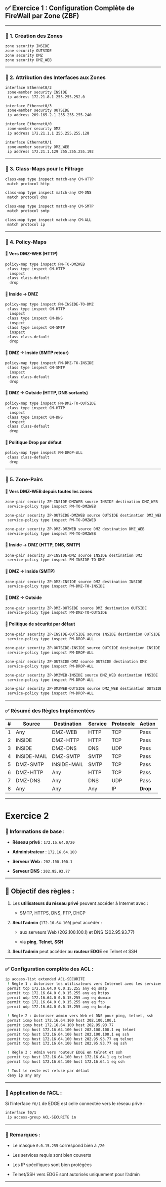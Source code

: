 ## ✅ **Exercice 1 : Configuration Complète de FireWall par Zone (ZBF)**

---

### 🔹 **1. Création des Zones**

```bash
zone security INSIDE
zone security OUTSIDE
zone security DMZ
zone security DMZ_WEB
```

---

### 🔹 **2. Attribution des Interfaces aux Zones**

```bash
interface Ethernet0/2
 zone-member security INSIDE
 ip address 172.21.8.1 255.255.252.0

interface Ethernet0/3
 zone-member security OUTSIDE
 ip address 209.165.2.1 255.255.255.240

interface Ethernet0/0
 zone-member security DMZ
 ip address 172.21.1.1 255.255.255.128

interface Ethernet0/1
 zone-member security DMZ_WEB
 ip address 172.21.1.129 255.255.255.192
```

---

### 🔹 **3. Class-Maps pour le Filtrage**

```bash
class-map type inspect match-any CM-HTTP
 match protocol http

class-map type inspect match-any CM-DNS
 match protocol dns

class-map type inspect match-any CM-SMTP
 match protocol smtp

class-map type inspect match-any CM-ALL
 match protocol ip
```

---

### 🔹 **4. Policy-Maps**

#### 🔸 Vers DMZ-WEB (HTTP)

```bash
policy-map type inspect PM-TO-DMZWEB
 class type inspect CM-HTTP
  inspect
 class class-default
  drop
```

#### 🔸 Inside → DMZ

```bash
policy-map type inspect PM-INSIDE-TO-DMZ
 class type inspect CM-HTTP
  inspect
 class type inspect CM-DNS
  inspect
 class type inspect CM-SMTP
  inspect
 class class-default
  drop
```

#### 🔸 DMZ → Inside (SMTP retour)

```bash
policy-map type inspect PM-DMZ-TO-INSIDE
 class type inspect CM-SMTP
  inspect
 class class-default
  drop
```

#### 🔸 DMZ → Outside (HTTP, DNS sortants)

```bash
policy-map type inspect PM-DMZ-TO-OUTSIDE
 class type inspect CM-HTTP
  inspect
 class type inspect CM-DNS
  inspect
 class class-default
  drop
```

#### 🔸 Politique Drop par défaut

```bash
policy-map type inspect PM-DROP-ALL
 class class-default
  drop
```

---

### 🔹 **5. Zone-Pairs**

#### 🔸 Vers DMZ-WEB depuis toutes les zones

```bash
zone-pair security ZP-INSIDE-DMZWEB source INSIDE destination DMZ_WEB
 service-policy type inspect PM-TO-DMZWEB

zone-pair security ZP-OUTSIDE-DMZWEB source OUTSIDE destination DMZ_WEB
 service-policy type inspect PM-TO-DMZWEB

zone-pair security ZP-DMZ-DMZWEB source DMZ destination DMZ_WEB
 service-policy type inspect PM-TO-DMZWEB
```

#### 🔸 Inside → DMZ (HTTP, DNS, SMTP)

```bash
zone-pair security ZP-INSIDE-DMZ source INSIDE destination DMZ
 service-policy type inspect PM-INSIDE-TO-DMZ
```

#### 🔸 DMZ → Inside (SMTP)

```bash
zone-pair security ZP-DMZ-INSIDE source DMZ destination INSIDE
 service-policy type inspect PM-DMZ-TO-INSIDE
```

#### 🔸 DMZ → Outside

```bash
zone-pair security ZP-DMZ-OUTSIDE source DMZ destination OUTSIDE
 service-policy type inspect PM-DMZ-TO-OUTSIDE
```

#### 🔸 Politique de sécurité par défaut

```bash
zone-pair security ZP-INSIDE-OUTSIDE source INSIDE destination OUTSIDE
 service-policy type inspect PM-DROP-ALL

zone-pair security ZP-OUTSIDE-INSIDE source OUTSIDE destination INSIDE
 service-policy type inspect PM-DROP-ALL

zone-pair security ZP-OUTSIDE-DMZ source OUTSIDE destination DMZ
 service-policy type inspect PM-DROP-ALL

zone-pair security ZP-DMZWEB-INSIDE source DMZ_WEB destination INSIDE
 service-policy type inspect PM-DROP-ALL

zone-pair security ZP-DMZWEB-OUTSIDE source DMZ_WEB destination OUTSIDE
 service-policy type inspect PM-DROP-ALL
```

---

### ✅ Résumé des Règles Implémentées

|#|Source|Destination|Service|Protocole|Action|
|---|---|---|---|---|---|
|1|Any|DMZ-WEB|HTTP|TCP|Pass|
|2|INSIDE|DMZ-HTTP|HTTP|TCP|Pass|
|3|INSIDE|DMZ-DNS|DNS|UDP|Pass|
|4|INSIDE-MAIL|DMZ-SMTP|SMTP|TCP|Pass|
|5|DMZ-SMTP|INSIDE-MAIL|SMTP|TCP|Pass|
|6|DMZ-HTTP|Any|HTTP|TCP|Pass|
|7|DMZ-DNS|Any|DNS|UDP|Pass|
|8|Any|Any|Any|IP|**Drop**|

---

# Exercice 2
### 📌 **Informations de base :**

- **Réseau privé** : `172.16.64.0/20`
    
- **Administrateur** : `172.16.64.100`
    
- **Serveur Web** : `202.100.100.1`
    
- **Serveur DNS** : `202.95.93.77`
    

---

## 🔐 Objectif des règles :

1. Les **utilisateurs du réseau privé** peuvent accéder à Internet avec :
    
    - SMTP, HTTPS, DNS, FTP, DHCP
        
2. **Seul l’admin** (`172.16.64.100`) peut accéder :
    
    - aux serveurs Web (202.100.100.1) et DNS (202.95.93.77)
        
    - via **ping**, **Telnet**, **SSH**
        
3. **Seul l’admin** peut accéder au **routeur EDGE** en Telnet et SSH
    

---

### ✅ Configuration complète des ACL :

```bash
ip access-list extended ACL-SECURITE
 ! Règle 1 : Autoriser les utilisateurs vers Internet avec les services standards
 permit tcp 172.16.64.0 0.0.15.255 any eq smtp
 permit tcp 172.16.64.0 0.0.15.255 any eq https
 permit udp 172.16.64.0 0.0.15.255 any eq domain
 permit tcp 172.16.64.0 0.0.15.255 any eq ftp
 permit udp 172.16.64.0 0.0.15.255 any eq bootpc

 ! Règle 2 : Autoriser admin vers Web et DNS pour ping, telnet, ssh
 permit icmp host 172.16.64.100 host 202.100.100.1
 permit icmp host 172.16.64.100 host 202.95.93.77
 permit tcp host 172.16.64.100 host 202.100.100.1 eq telnet
 permit tcp host 172.16.64.100 host 202.100.100.1 eq ssh
 permit tcp host 172.16.64.100 host 202.95.93.77 eq telnet
 permit tcp host 172.16.64.100 host 202.95.93.77 eq ssh

 ! Règle 3 : Admin vers routeur EDGE en telnet et ssh
 permit tcp host 172.16.64.100 host 172.16.64.1 eq telnet
 permit tcp host 172.16.64.100 host 172.16.64.1 eq ssh

 ! Tout le reste est refusé par défaut
 deny ip any any
```

---

### 🔧 Application de l’ACL :

Si l’interface `f0/1` de EDGE est celle connectée vers le réseau privé :

```bash
interface f0/1
 ip access-group ACL-SECURITE in
```

---

### 📝 Remarques :

- Le masque `0.0.15.255` correspond bien à `/20`
    
- Les services requis sont bien couverts
    
- Les IP spécifiques sont bien protégées
    
- Telnet/SSH vers EDGE sont autorisés uniquement pour l’admin
    

---

